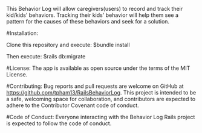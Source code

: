 This Behavior Log will allow caregivers(users) to record and track their kid/kids' behaviors. Tracking their kids' behavior will help them see a pattern for the causes of these behaviors and seek for a solution.

#Installation:

Clone this repository and execute: $bundle install

Then execute: $rails db:migrate

#License:
 The app is available as open source under the terms of the MIT License.

#Contributing:
 Bug reports and pull requests are welcome on GitHub at https://github.com/tpham13/RailsBehaviorLog. This project is intended to be a safe, welcoming space for collaboration, and contributors are expected to adhere to the Contributor Covenant code of conduct.

#Code of Conduct:
 Everyone interacting with the Behavior Log Rails project is expected to follow the code of conduct.


